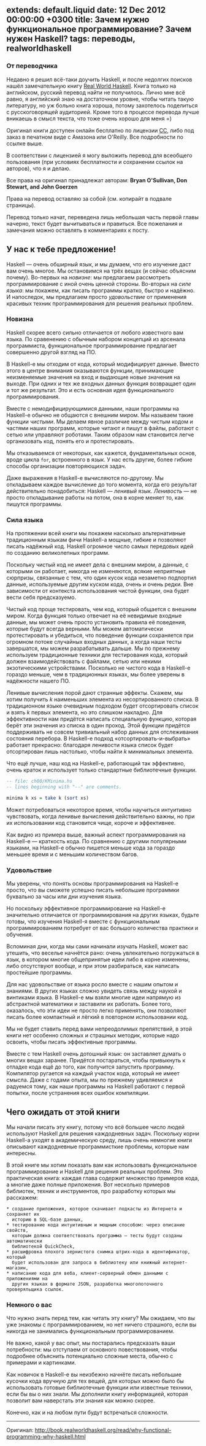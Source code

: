 extends: default.liquid
date: 12 Dec 2012 00:00:00 +0300
title: Зачем нужно функциональное программирование? Зачем нужен Haskell?
tags: переводы, realworldhaskell
---

### От переводчика ###

Недавно я решил всё-таки доучить Haskell, и после недолгих поисков нашёл
замечательную книгу [Real World Haskell][rwh]. Книга только на английском,
русский перевод найти не получилось. Лично мне всё равно, я английский знаю на
достаточном уровне, чтобы читать такую литературу, но уж больно книга хороша,
потому захотелось поделиться с русскоговорящей аудиторией. Кроме того в
процессе перевода лучше вникаешь в смысл текста, что тоже очень хорошо для меня
=)

Оригинал книги доступен онлайн бесплатно по лицензии [CC][license], либо под
заказ в печатном виде с Амазона или O'Reilly. Все подробности по ссылке выше.

В соответствии с лицензией я могу выложить перевод для всеобщего пользования
(при условиях бесплатности и сохранении ссылок на авторов), что я и делаю.

Все права на оригинал принадлежат авторам: **Bryan O'Sullivan, Don Stewart, and
John Goerzen**

Права на перевод оставляю за собой (см. копирайт в подвале страницы).

Перевод только начат, переведена лишь небольшая часть первой главы начерно,
текст будет вычитываться и правиться. Все пожелания и замечания можно оставлять
в комментариях к посту.

[rwh]: http://book.realworldhaskell.org/
[license]: http://creativecommons.org/licenses/by-nc/3.0/

## У нас к тебе предложение! ##

Haskell — очень обширный язык, и мы думаем, что его изучение даст вам очень
многое. Мы остановимся на трёх вещах (и сейчас объясним почему). Во-первых на
*новизне*: мы предлагаем рассмотреть программирование с иной очень ценной
стороны. Во-вторых на *силе языка*: мы покажем, как писать программы кратко,
быстро и надёжно. И напоследок, мы предлагаем просто *удовольствие* от
применения красивых техник программирования для решения реальных проблем.

### Новизна ###

Haskell скорее всего сильно отличается от любого известного вам языка. По
сравенению с обычным набором концепций из арсенала программиста, функциональное
программирование предлагает совершенно другой взгляд на ПО.

В Haskell-е мы отходим от кода, который модифицирует данные. Вместо этого в
центре внимания оказываются функции, принимающие неизменяемые значения на вход
и выдающие новые значения на выходе. При одних и тех же входных данных функция
возвращает один и тот же результат. Это и есть основная идея функционального
программирования.

Вместе с немодифицирующимися данными, наши программы на Haskell-е обычно не
общаются с внешним миром. Мы называем такие функции *чистыми*. Мы делаем явное
различие между чистым кодом и частями наших программ, которые читают и пишут в
файлы, работают с сетью или управляют роботами. Таким образом нам становится
легче организовать код, понять его и протестировать.

Мы отказываемся от некоторых, как кажется, фундаментальных основ, вроде цикла
`for`, встроенного в язык. У нас есть другие, более гибкие способы организации
повторяющихся задач.

Даже выражения в Haskell-е вычисляются по-другому. Мы откладываем каждое
вычисление до того момента, когда его результат действительно понадобиться:
Haskell — *ленивый* язык. *Ленивость* — не просто откладывание работы на потом,
она в корне меняет то, как пишутся программы.

### Сила языка ###

На протяжении всей книги мы покажем насколько альтернативные традиционным
языкам фичи Haskell-а мощные, гибкие и позволяют писать надёжный код. Haskell
огромное число самых передовых идей по созданию великолепных программ.

Поскольку чистый код не имеет дела с внешним миром, а данные, с которыми он
работает, никогда не изменяются, всякие неприятные сюрпризы, связанные с тем,
что один кусок кода незаметно подпортил данные, используемые другим куском
кода, очень и очень редки. Вне зависимости от контекста использования чистой
функции, она будет вести себя предсказуемо.

Чистый код проще тестировать, чем код, который общается с внешним миром. Когда
функция только отвечает на её невидимые входные данные, мы может очень просто
установить правила её поведения, которые будут всегда верными. Мы можем
автоматически протестировать и убедиться, что поведение функции сохраняется при
огромном потоке случайных входных данных, а когда наши тесты завершатся, мы
можем разрабатывать дальше. Мы по прежнему используем традиционные техники для
тестирования кода, который должен взаимодействовать с файлами, сетью или некими
экзотическими устройствами. Посколько не чистого кода в Haskell-е гораздо
меньше, чем в традиционных языках, мы более уверены в надёжности нашего ПО.

Ленивые вычисления порой дают странные эффекты. Скажем, мы хотим получить _k_
наименьших элемента из несортированного списка. В традиционном языке очевидным
подходом будет отсортировать список и взять _k_ первых элемента, но это слишком
накладно. Для эффективности нам придётся написать специальную функцию, которая
берёт эти значения из списка в один проход. Этой функции придётся поддерживать
не совсем тривиальный набор данных для отслеживания состояния перебора. В
Haskell-е подход «отсортировать-и-выбрать» работает прекрасно: благодаря
ленивости языка список будет отсортирован лишь настолько, чтобы найти _k_
минимальных элемента.

Что ещё лучше, наш код на Haskell-е, работающий так эффективно, очень краток и
использует только стандартные библиотечные функции.

```haskell
-- file: ch00/KMinima.hs
-- lines beginning with "--" are comments.

minima k xs = take k (sort xs)
```

Может потребоваться некоторое время, чтобы научиться интуитивно чувствовать,
когда ленивые вычисления действительно важны, но при их использовании код
становится чище, короче и эффективнее.

Как видно из примера выше, важный аспект программирования на Haskell-е —
краткость кода. По сравнению с другими популярными языками, на Haskell-е обычно
пишется меньше кода за гораздо меньшее время и с меньшим количеством багов.

### Удовольствие ###

Мы уверены, что понять основы программирования на Haskell-е просто, что вы сможете
успешно писать небольшие программки буквально за часы или дни изучения языка.

Но поскольку эффективное программирование на Haskell-е значительно отличается
от программирования на других языках, будьте готовы, что изучения Haskell-я вместе
с функциональным программированием потребует от вас большого количества практики
и обучения.

Вспоминая дни, когда мы сами начинали изучать Haskell, может вас утешить, что
веселье начнётся рано: очень увлекательно погружаться в язык, в котором многие
общепринятые идеи либо в корне изменены, либо отсутствуют вообще, и при этом
разбираться, как написать простейшие программы.

Для нас удовольствие от языка росло вместе с нашим опытом и знаниями. В других
языках сложно увидеть связь между наукой и винтиками языка. В Haskell-е мы
взяли многие идеи напрямую из абстрактной математики и заставили их работать.
Более того, оказалось, что эти идеи не просто легко применять, они позволяют
писать более компактный и лёгкий в повторном использовании код.

Мы не будет ставить перед вами непреодолимых препятствий, в этой книги нет
особенно сложных и страшных методик, которые надо освоить, чтобы писать
эффективные программы.

Вместе с тем Haskell очень дотошный язык: он заставляет думать о многих вещах
заранее. Придётся постараться, чтобы привыкнуть к отладке кода ещё до того,
как получится запустить программу. Компилятор ругается на каждый участок кода,
который не имеет смысла. Даже с годами опыта, мы по прежнему удивляемся и радуемся
тому, как наши программы на Haskell работают с первой попытки, после устранения
всех ошибок компиляции.

## Чего ожидать от этой книги ##

Мы начали писать эту книгу, потому что всё большее число людей используют Haskell
для решения каждодневных задач. Поскольку корни Haskell-а уходят в академическую
среду, лишь очень немногие книги описывают каждодневные программисткие проблемы,
которые нам интересны.

В этой книге мы хотим показать вам как использовать функциональное программирование
и Haskell для решения реальных проблем. Это практическая книга: каждая глава содержит
множество примеров кода, а многие даже полные приложения. Вот несколько примеров
библиотек, техник и инструментов, про разработку которых мы расскажем:

    * создание приложения, которое скачивает подкасты из Интернета и сохраняет их
      историю в SQL-базе данных,
    * тестирование кода интуитивным и мощным способом: через описание свойств,
      которым должна соответствовать программа — тесты будут созданы автоматически
      библиотекой QuickCheck,
    * расшифровка плохого зернистого снимка штрих-кода в идентификатор, который
      будет использован для запроса в библиотеку или книжный интернет-магазин,
    * написание кода для веба, клиент-серверный обмен данными с приложениями на
      других языках в формате JSON, разработка многопоточного проверяльщика ссылок.

### Немного о вас ###

Что нужно знать перед тем, как читать эту книгу? Мы ожидаем, что вы уже знакомы
с программированием, но нет ничего страшного, если вы никогда не занимались
функциональным программированием.

Не важно, какой у вас опыт, мы постарались предсказать ваши потребности: мы отступаем
от основного повествования, чтобы подробнее объяснить потенциально сложные места, обычно
с примерами и картинками.

Как новичок в Haskell-е вы неизбежно начнёте писать небольшие кусочки кода
вручную для тех вещей, для которых можно было бы использовать готовые
библиотечные функции или известные техники, если бы вы о них знали. Мы дополнили
книгу информацией, которая позволит вам наверстать эти знания как можно скорее.

Конечно, как и на любом пути будут встречаться сложности.

---

Оригинал: <http://book.realworldhaskell.org/read/why-functional-programming-why-haskell.html>

<disqus name="kstep" />

